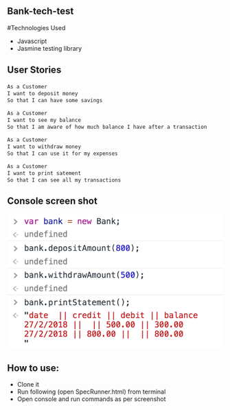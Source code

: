 ## Bank-tech-test

#Technologies Used
* Javascript
* Jasmine testing library

## User Stories

```
As a Customer
I want to deposit money
So that I can have some savings
```

```
As a Customer
I want to see my balance
So that I am aware of how much balance I have after a transaction
```

```
As a Customer
I want to withdraw money
So that I can use it for my expenses
```

```
As a Customer
I want to print satement
So that I can see all my transactions
```
## Console screen shot
![Console screen shot](/Public/consoleScreenshot.png)

## How to use:
* Clone it
* Run following (open SpecRunner.html) from terminal
* Open console and run commands as per screenshot
